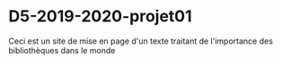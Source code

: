 # D5-2019-2020-projet01
Ceci est un site de mise en page d'un texte traitant de l'importance des bibliothèques dans le monde
